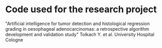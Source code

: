 # Code used for the research project
"Artificial intelligence for tumor detection and histological regression grading in oesophageal adenocarcinomas: a retrospective algorithm development and validation study"
Tolkach Y. et al.
University Hospital Cologne
